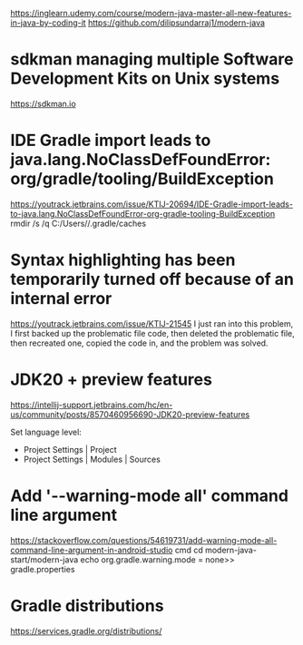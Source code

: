 https://inglearn.udemy.com/course/modern-java-master-all-new-features-in-java-by-coding-it
https://github.com/dilipsundarraj1/modern-java



# sdkman managing multiple Software Development Kits on Unix systems
https://sdkman.io



# IDE Gradle import leads to java.lang.NoClassDefFoundError: org/gradle/tooling/BuildException
https://youtrack.jetbrains.com/issue/KTIJ-20694/IDE-Gradle-import-leads-to-java.lang.NoClassDefFoundError-org-gradle-tooling-BuildException
rmdir /s /q C:/Users//.gradle/caches



# Syntax highlighting has been temporarily turned off because of an internal error
https://youtrack.jetbrains.com/issue/KTIJ-21545
I just ran into this problem, I first backed up the problematic file code, then deleted the problematic file, then recreated one, copied the code in, and the problem was solved.



# JDK20 + preview features
https://intellij-support.jetbrains.com/hc/en-us/community/posts/8570460956690-JDK20-preview-features

Set language level:
  - Project Settings | Project
  - Project Settings | Modules | Sources



# Add '--warning-mode all' command line argument
https://stackoverflow.com/questions/54619731/add-warning-mode-all-command-line-argument-in-android-studio
cmd
cd modern-java-start/modern-java
echo org.gradle.warning.mode = none>> gradle.properties



# Gradle distributions
https://services.gradle.org/distributions/